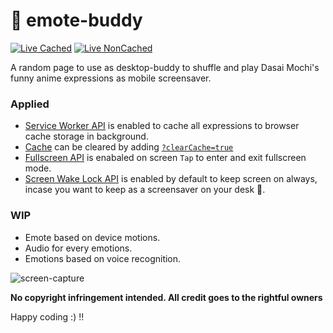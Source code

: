 # 🫠 emote-buddy

[![Live Cached](https://img.shields.io/badge/🤖_Live-Cached-blue)](https://tamdilip.github.io/emote-buddy/) [![Live NonCached](https://img.shields.io/badge/🧂_Live-NonCached-pink)](https://tamdilip.github.io/emote-buddy/)

A random page to use as desktop-buddy to shuffle and play Dasai Mochi's funny anime expressions as mobile screensaver.

### Applied
- [Service Worker API](https://developer.mozilla.org/en-US/docs/Web/API/Service_Worker_API) is enabled to cache all expressions to browser cache storage in background.
- [Cache](https://developer.mozilla.org/en-US/docs/Web/API/Cache) can be cleared by adding [`?clearCache=true`](https://tamdilip.github.io/emote-buddy?clearCache=true) 
- [Fullscreen API](https://developer.mozilla.org/en-US/docs/Web/API/Fullscreen_API) is enabaled on screen `Tap` to enter and exit fullscreen mode.
- [Screen Wake Lock API](https://developer.mozilla.org/en-US/docs/Web/API/Screen_Wake_Lock_API) is enabled by default to keep screen on always, incase you want to keep as a screensaver on your desk 🤗.

### WIP
- Emote based on device motions.
- Audio for every emotions.
- Emotions based on voice recognition.
  
![screen-capture](https://github.com/user-attachments/assets/59f40daf-1ae8-48ef-8def-1ff30d4b4c06)

**No copyright infringement intended. All credit goes to the rightful owners**

Happy coding :) !!
